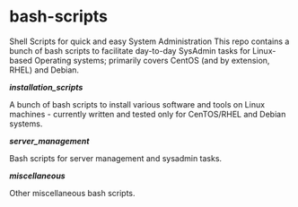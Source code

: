 # bash-scripts
Shell Scripts for quick and easy System Administration
This repo contains a bunch of bash scripts to facilitate day-to-day SysAdmin tasks
for Linux-based Operating systems; primarily covers CentOS (and by extension, RHEL)
and Debian.

***installation_scripts***

A bunch of bash scripts to install various software and tools on Linux machines - currently written and tested only for CenTOS/RHEL and Debian systems.

***server_management***

Bash scripts for server management and sysadmin tasks.

***miscellaneous***

Other miscellaneous bash scripts.
